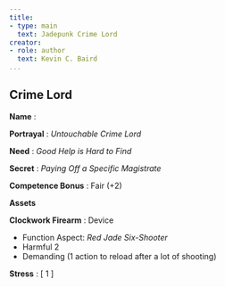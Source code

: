 ```yaml
---
title:
- type: main
  text: Jadepunk Crime Lord
creator:
- role: author
  text: Kevin C. Baird
...
```


## Crime Lord

**Name**
:

**Portrayal**
: *Untouchable Crime Lord*

**Need**
: *Good Help is Hard to Find*

**Secret**
: *Paying Off a Specific Magistrate*

**Competence Bonus**
: Fair (+2)

**Assets**

**Clockwork Firearm**
: Device

- Function Aspect: *Red Jade Six-Shooter*
- Harmful 2
- Demanding (1 action to reload after a lot of shooting)

**Stress**
: [ 1 ]
